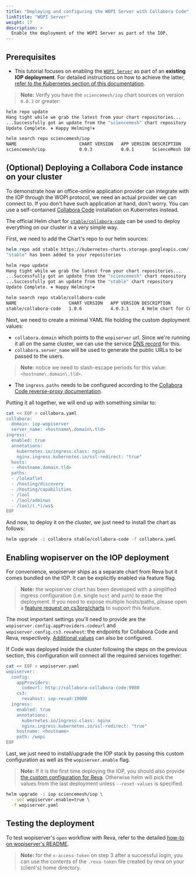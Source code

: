 ```yaml
---
title: "Deploying and configuring the WOPI Server with Collabora Code"
linkTitle: "WOPI Server"
weight: 17
description: >
  Enable the deployment of the WOPI Server as part of the IOP.
---
```


## Prerequisites

- This tutorial focuses on enabling the [`WOPI Server`](https://github.com/cs3org/wopiserver) as part of an **existing IOP deployment**. For detailed instructions on how to achieve the latter, [refer to the Kubernetes section of this documentation](https://developer.sciencemesh.io/docs/iop/deployment/kubernetes).

> **Note:** Verify you have the `sciencemesh/iop` chart sources on version `0.0.3` or greater:

```bash
helm repo update
Hang tight while we grab the latest from your chart repositories...
...Successfully got an update from the "sciencemesh" chart repository
Update Complete. ⎈ Happy Helming!⎈

helm search repo sciencemesh/iop
NAME                    	CHART VERSION	APP VERSION	DESCRIPTION
sciencemesh/iop         	0.0.3        	0.0.1      	ScienceMesh IOP is the reference Federated Scie...
```

## (Optional) Deploying a Collabora Code instance on your cluster

To demonstrate how an office-online application provider can integrate with the IOP through the WOPI protocol, we need an actual provider we can connect to. If you don't have such application at hand, don't worry. You can use a self-contained [Collabora Code](https://www.collaboraoffice.com/code/) installation on Kubernetes instead.

The official Helm chart for [`stable/collabora-code`](https://hub.helm.sh/charts/stable/collabora-code) can be used to deploy everything on our cluster in a very simple way.

First, we need to add the Chart's repo to our helm sources:

```bash
helm repo add stable https://kubernetes-charts.storage.googleapis.com/
"stable" has been added to your repositories

helm repo update
Hang tight while we grab the latest from your chart repositories...
...Successfully got an update from the "sciencemesh" chart repository
...Successfully got an update from the "stable" chart repository
Update Complete. ⎈ Happy Helming!⎈

helm search repo stable/collabora-code
NAME                 	CHART VERSION	APP VERSION	DESCRIPTION
stable/collabora-code	1.0.6        	4.0.3.1    	A Helm chart for Collabora Office - CODE-Edition
```

Next, we need to create a minimal YAML file holding the custom deployment values:

- `collabora.domain` which points to the `wopiserver` url. Since we're running it all on the same cluster, we can use the service [DNS record](https://kubernetes.io/docs/concepts/services-networking/dns-pod-service/#services) for this.
- `collabora.server_name` will be used to generate the public URLs to be passed to the users.

> **Note:** notice we need to slash-escape periods for this value: `<hostname\.domain\.tld>`.

- The `ingress.paths` needs to be configured according to the [Collabora Code reverse-proxy documentation](https://www.collaboraoffice.com/code/apache-reverse-proxy/).

Putting it all together, we will end up with something similar to:

```bash
cat << EOF > collabora.yaml
collabora:
  domain: iop-wopiserver
  server_name: <hostname\.domain\.tld>
ingress:
  enabled: true
  annotations:
    kubernetes.io/ingress.class: nginx
    nginx.ingress.kubernetes.io/ssl-redirect: "true"
  hosts:
  - <hostname.domain.tld>
  paths:
  - /loleaflet
  - /hosting/discovery
  - /hosting/capabilities
  - /lool
  - /lool/adminws
  - /lool/(.*)/ws$
EOF
```

And now, to deploy it on the cluster, we just need to install the chart as follows:

```bash
helm upgrade -i collabora stable/collabora-code -f collabora.yaml
```

## Enabling wopiserver on the IOP deployment

For convenience, wopiserver ships as a separate chart from Reva but it comes bundled on the IOP. It can be explicitly enabled via feature flag.

> **Note:** the wopiserver chart has been developed with a simplified ingress configuration (i.e. single `host` and `path`) to ease the deployment. If you need to expose multiple hosts/paths, please open a [feature request on cs3org/charts](https://github.com/cs3org/charts/issues/new) to support this feature.

The most important settings you'll need to provide are the `wopiserver.config.appProviders.codeurl` and `wopiserver.config.cs3.revahost`: the endpoints for Collabora Code and Reva, respectively. [Additional values](https://github.com/cs3org/wopiserver/blob/master/wopiserver.conf) can also be configured.

If Code was deployed inside the cluster following the steps on the previous section, this configuration will connect all the required services together:

```bash
cat << EOF > wopiserver.yaml
wopiserver:
  config:
    appProviders:
      codeurl: http://collabora-collabora-code:9980
    cs3:
      revahost: iop-revad:19000
  ingress:
    enabled: true
    annotations:
      kubernetes.io/ingress.class: nginx
      nginx.ingress.kubernetes.io/ssl-redirect: "true"
    hostname: <hostname>
    path: /wopi
EOF
```

Last, we just need to install/upgrade the IOP stack by passing this custom configuration as well as the `wopiserver.enable` flag.

> **Note:** If it is the first time deploying the IOP, you should also provide [the custom configuration for Reva](https://developer.sciencemesh.io/docs/iop/deployment/kubernetes/#configuring-an-iop-deployment). Otherwise helm will pick the values from the last deployment unless `--reset-values` is specified.

```bash
helm upgrade -i iop sciencemesh/iop \
  --set wopiserver.enable=true \
  -f wopiserver.yaml
```

## Testing the deployment

To test wopiserver's `open` workflow with Reva, refer to the detailed [how-to on wopiserver's README](https://github.com/cs3org/wopiserver#test-the-open-workflow-with-reva).

> **Note:** for the `x-access-token` on step 3 after a successful login, you can use the contents of the `.reva-token` file created by reva on your (client's) home directory.

